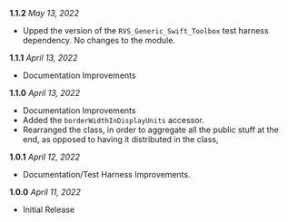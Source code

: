 **1.1.2** *May 13, 2022*

- Upped the version of the `RVS_Generic_Swift_Toolbox` test harness dependency. No changes to the module.

**1.1.1** *April 13, 2022*

- Documentation Improvements

**1.1.0** *April 13, 2022*

- Documentation Improvements
- Added the `borderWidthInDisplayUnits` accessor.
- Rearranged the class, in order to aggregate all the public stuff at the end, as opposed to having it distributed in the class,

**1.0.1** *April 12, 2022*

- Documentation/Test Harness Improvements.

**1.0.0** *April 11, 2022*

- Initial Release
